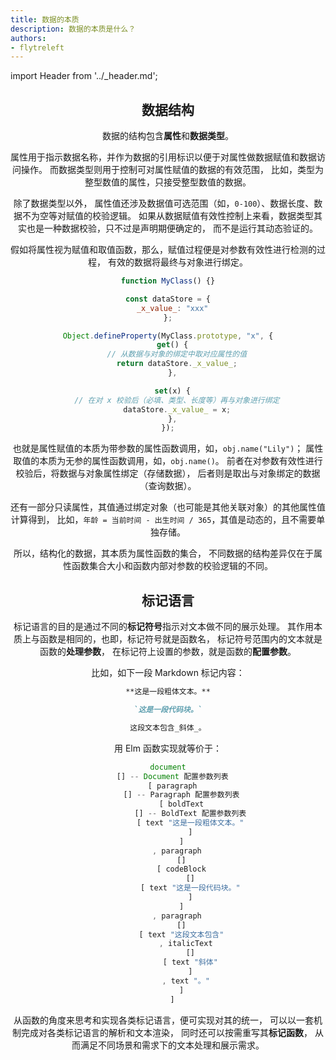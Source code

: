 ```yaml
---
title: 数据的本质
description: 数据的本质是什么？
authors:
- flytreleft
---
```


import Header from '../_header.md';

<Header />


## 数据结构

数据的结构包含**属性**和**数据类型**。

属性用于指示数据名称，并作为数据的引用标识以便于对属性做数据赋值和数据访问操作。
而数据类型则用于控制可对属性赋值的数据的有效范围，
比如，类型为整型数值的属性，只接受整型数值的数据。

除了数据类型以外，
属性值还涉及数据值可选范围（如，`0-100`）、数据长度、数据不为空等对赋值的校验逻辑。
如果从数据赋值有效性控制上来看，数据类型其实也是一种数据校验，只不过是声明期便确定的，
而不是运行其动态验证的。

假如将属性视为赋值和取值函数，那么，赋值过程便是对参数有效性进行检测的过程，
有效的数据将最终与对象进行绑定。

```js title="JS 对象属性的定义样例"
function MyClass() {}

const dataStore = {
  _x_value_: "xxx"
};

Object.defineProperty(MyClass.prototype, "x", {
  get() {
    // 从数据与对象的绑定中取对应属性的值
    return dataStore._x_value_;
  },

  set(x) {
    // 在对 x 校验后（必填、类型、长度等）再与对象进行绑定
    dataStore._x_value_ = x;
  },
});
```

也就是属性赋值的本质为带参数的属性函数调用，如，`obj.name("Lily")`；
属性取值的本质为无参的属性函数调用，如，`obj.name()`。
前者在对参数有效性进行校验后，将数据与对象属性绑定（存储数据），
后者则是取出与对象绑定的数据（查询数据）。

还有一部分只读属性，其值通过绑定对象（也可能是其他关联对象）的其他属性值计算得到，
比如，`年龄 = 当前时间 - 出生时间 / 365`，其值是动态的，且不需要单独存储。

所以，结构化的数据，其本质为属性函数的集合，
不同数据的结构差异仅在于属性函数集合大小和函数内部对参数的校验逻辑的不同。

## 标记语言

标记语言的目的是通过不同的**标记符号**指示对文本做不同的展示处理。
其作用本质上与函数是相同的，也即，标记符号就是函数名，
标记符号范围内的文本就是函数的**处理参数**，
在标记符上设置的参数，就是函数的**配置参数**。

比如，如下一段 Markdown 标记内容：

```markdown
**这是一段粗体文本。**

`这是一段代码块。`

这段文本包含_斜体_。
```

用 Elm 函数实现就等价于：

```js
document
  [] -- Document 配置参数列表
  [ paragraph
      [] -- Paragraph 配置参数列表
      [ boldText
          [] -- BoldText 配置参数列表
          [ text "这是一段粗体文本。"
          ]
      ]
    , paragraph
      []
      [ codeBlock
          []
          [ text "这是一段代码块。"
          ]
      ]
    , paragraph
      []
      [ text "这段文本包含"
        , italicText
          []
          [ text "斜体"
          ]
        , text "。"
      ]
  ]
```

从函数的角度来思考和实现各类标记语言，便可实现对其的统一，
可以以一套机制完成对各类标记语言的解析和文本渲染，
同时还可以按需重写其**标记函数**，
从而满足不同场景和需求下的文本处理和展示需求。
